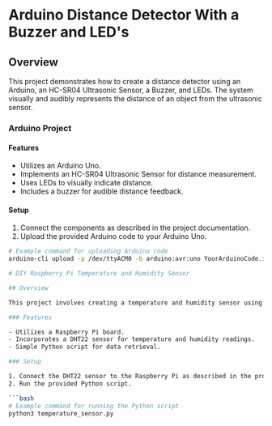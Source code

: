 # Arduino Distance Detector With a Buzzer and LED's

## Overview

This project demonstrates how to create a distance detector using an Arduino, an HC-SR04 Ultrasonic Sensor, a Buzzer, and LEDs. The system visually and audibly represents the distance of an object from the ultrasonic sensor.

### Arduino Project

#### Features

- Utilizes an Arduino Uno.
- Implements an HC-SR04 Ultrasonic Sensor for distance measurement.
- Uses LEDs to visually indicate distance.
- Includes a buzzer for audible distance feedback.

#### Setup

1. Connect the components as described in the project documentation.
2. Upload the provided Arduino code to your Arduino Uno.

```bash
# Example command for uploading Arduino code
arduino-cli upload -p /dev/ttyACM0 -b arduino:avr:uno YourArduinoCode.ino

# DIY Raspberry Pi Temperature and Humidity Sensor

## Overview

This project involves creating a temperature and humidity sensor using a DHT22 sensor with a Raspberry Pi. The data is read and displayed in real-time using a Python script.

### Features

- Utilizes a Raspberry Pi board.
- Incorporates a DHT22 sensor for temperature and humidity readings.
- Simple Python script for data retrieval.

### Setup

1. Connect the DHT22 sensor to the Raspberry Pi as described in the project documentation.
2. Run the provided Python script.

```bash
# Example command for running the Python script
python3 temperature_sensor.py
